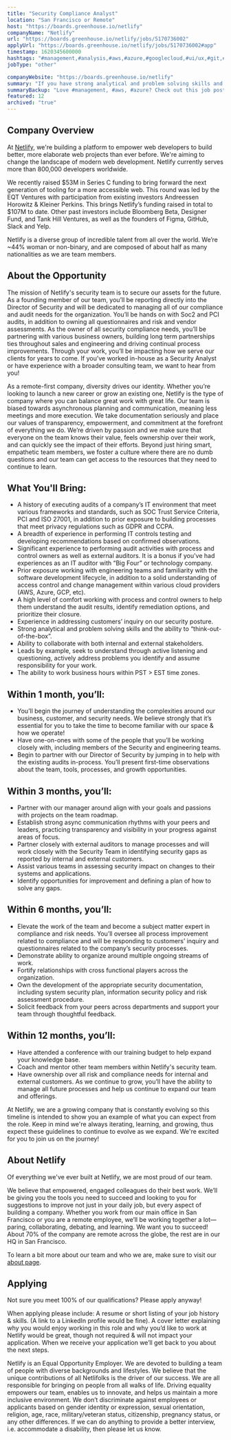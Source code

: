 ```yaml
---
title: "Security Compliance Analyst"
location: "San Francisco or Remote"
host: "https://boards.greenhouse.io/netlify"
companyName: "Netlify"
url: "https://boards.greenhouse.io/netlify/jobs/5170736002"
applyUrl: "https://boards.greenhouse.io/netlify/jobs/5170736002#app"
timestamp: 1620345600000
hashtags: "#management,#analysis,#aws,#azure,#googlecloud,#ui/ux,#git,#operations,#sales,#figma"
jobType: "other"

companyWebsite: "https://boards.greenhouse.io/netlify"
summary: "If you have strong analytical and problem solving skills and the ability to “think-out-of-the-box”, Netlify has a job opening for a Senior Security Compliance Analyst"
summaryBackup: "Love #management, #aws, #azure? Check out this job post!"
featured: 12
archived: "true"
---
```


## Company Overview

At [Netlify](https://www.netlify.com/about/), we're building a platform to empower web developers to build better, more elaborate web projects than ever before. We're aiming to change the landscape of modern web development. Netlify currently serves more than 800,000 developers worldwide.

We recently raised $53M in Series C funding to bring forward the next generation of tooling for a more accessible web. This round was led by the EQT Ventures with participation from existing investors Andreessen Horowitz & Kleiner Perkins. This brings Netlify’s funding raised in total to $107M to date. Other past investors include Bloomberg Beta, Designer Fund, and Tank Hill Ventures, as well as the founders of Figma, GitHub, Slack and Yelp.

Netlify is a diverse group of incredible talent from all over the world. We’re ~44% woman or non-binary, and are composed of about half as many nationalities as we are team members.

## About the Opportunity

The mission of Netlify's security team is to secure our assets for the future. As a founding member of our team, you’ll be reporting directly into the Director of Security and will be dedicated to managing all of our compliance and audit needs for the organization. You’ll be hands on with Soc2 and PCI audits, in addition to owning all questionnaires and risk and vendor assessments. As the owner of all security compliance needs, you’ll be partnering with various business owners, building long term partnerships ties throughout sales and engineering and driving continual process improvements. Through your work, you’ll be impacting how we serve our clients for years to come. If you’ve worked in-house as a Security Analyst or have experience with a broader consulting team, we want to hear from you!

As a remote-first company, diversity drives our identity. Whether you’re looking to launch a new career or grow an existing one, Netlify is the type of company where you can balance great work with great life. Our team is biased towards asynchronous planning and communication, meaning less meetings and more execution. We take documentation seriously and place our values of transparency, empowerment, and commitment at the forefront of everything we do. We’re driven by passion and we make sure that everyone on the team knows their value, feels ownership over their work, and can quickly see the impact of their efforts. Beyond just hiring smart, empathetic team members, we foster a culture where there are no dumb questions and our team can get access to the resources that they need to continue to learn.

## What You'll Bring:

*   A history of executing audits of a company’s IT environment that meet various frameworks and standards, such as SOC Trust Service Criteria, PCI and ISO 27001, in addition to prior exposure to building processes that meet privacy regulations such as GDPR and CCPA.
*   A breadth of experience in performing IT controls testing and developing recommendations based on confirmed observations.
*   Significant experience to performing audit activities with process and control owners as well as external auditors. It is a bonus if you've had experiences as an IT auditor with “Big Four” or technology company.
*   Prior exposure working with engineering teams and familiarity with the software development lifecycle, in addition to a solid understanding of access control and change management within various cloud providers (AWS, Azure, GCP, etc).
*   A high level of comfort working with process and control owners to help them understand the audit results, identify remediation options, and prioritize their closure.
*   Experience in addressing customers’ inquiry on our security posture.
*   Strong analytical and problem solving skills and the ability to “think-out-of-the-box”.
*   Ability to collaborate with both internal and external stakeholders.
*   Leads by example, seek to understand through active listening and questioning, actively address problems you identify and assume responsibility for your work.
*   The ability to work business hours within PST > EST time zones. 

## Within 1 month, you’ll:

*   You’ll begin the journey of understanding the complexities around our business, customer, and security needs. We believe strongly that it’s essential for you to take the time to become familiar with our space & how we operate!
*   Have one-on-ones with some of the people that you’ll be working closely with, including members of the Security and engineering teams.
*   Begin to partner with our Director of Security by jumping in to help with the existing audits in-process. You’ll present first-time observations about the team, tools, processes, and growth opportunities. 

## Within 3 months, you’ll:

*   Partner with our manager around align with your goals and passions with projects on the team roadmap.
*   Establish strong async communication rhythms with your peers and leaders, practicing transparency and visibility in your progress against areas of focus.
*   Partner closely with external auditors to manage processes and will work closely with the Security Team in identifying security gaps as reported by internal and external customers.
*   Assist various teams in assessing security impact on changes to their systems and applications.
*   Identify opportunities for improvement and defining a plan of how to solve any gaps.

## Within 6 months, you’ll:

*   Elevate the work of the team and become a subject matter expert in compliance and risk needs. You’ll oversee all process improvement related to compliance and will be responding to customers’ inquiry and questionnaires related to the company’s security processes.
*   Demonstrate ability to organize around multiple ongoing streams of work.
*   Fortify relationships with cross functional players across the organization.
*   Own the development of the appropriate security documentation, including system security plan, information security policy and risk assessment procedure.
*   Solicit feedback from your peers across departments and support your team through thoughtful feedback.

## Within 12 months, you’ll:

*   Have attended a conference with our training budget to help expand your knowledge base.
*   Coach and mentor other team members within Netlify's security team.
*   Have ownership over all risk and compliance needs for internal and external customers. As we continue to grow, you’ll have the ability to manage all future processes and help us continue to expand our team and offerings. 

At Netlify, we are a growing company that is constantly evolving so this timeline is intended to show you an example of what you can expect from the role. Keep in mind we're always iterating, learning, and growing, thus expect these guidelines to continue to evolve as we expand. We're excited for you to join us on the journey!

## About Netlify

Of everything we've ever built at Netlify, we are most proud of our team.

We believe that empowered, engaged colleagues do their best work. We’ll be giving you the tools you need to succeed and looking to you for suggestions to improve not just in your daily job, but every aspect of building a company. Whether you work from our main office in San Francisco or you are a remote employee, we’ll be working together a lot—paring, collaborating, debating, and learning. We want you to succeed! About 70% of the company are remote across the globe, the rest are in our HQ in San Francisco.

To learn a bit more about our team and who we are, make sure to visit our [about page](http://netlify.com/about).

## Applying

Not sure you meet 100% of our qualifications? Please apply anyway!

When applying please include: A resume or short listing of your job history & skills. (A link to a LinkedIn profile would be fine). A cover letter explaining why you would enjoy working in this role and why you’d like to work at Netlify would be great, though not required & will not impact your application. When we receive your application we’ll get back to you about the next steps.

Netlify is an Equal Opportunity Employer. We are devoted to building a team of people with diverse backgrounds and lifestyles. We believe that the unique contributions of all Netlifolks is the driver of our success. We are all responsible for bringing on people from all walks of life. Driving equality empowers our team, enables us to innovate, and helps us maintain a more inclusive environment. We don’t discriminate against employees or applicants based on gender identity or expression, sexual orientation, religion, age, race, military/veteran status, citizenship, pregnancy status, or any other differences. If we can do anything to provide a better interview, i.e. accommodate a disability, then please let us know.
